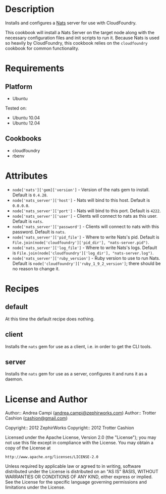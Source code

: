 Description
===========

Installs and configures a [Nats](https://github.com/derekcollison/nats)
server for use with CloudFoundry.

This cookbook will install a Nats Server on the target node along with
the necessary configuration files and init scripts to run it. Because
Nats is used so heavily by CloudFoundry, this cookbook relies on the
`cloudfoundry` cookbook for common functionality.

Requirements
============

Platform
--------

* Ubuntu

Tested on:

* Ubuntu 10.04
* Ubuntu 12.04

Cookbooks
---------

* cloudfoundry
* rbenv

Attributes
==========

* `node['nats']['gem]['version']` - Version of the nats gem to install. Default is `0.4.28`.
* `node['nats_server']['host']` - Nats will bind to this host. Default is `0.0.0.0`.
* `node['nats_server']['port']` - Nats will bind to this port. Default is `4222`.
* `node['nats_server']['user']` - Clients will connect to nats as this user. Default is `nats`.
* `node['nats_server']['password']` - Clients will connect to nats with this password. Default is `nats`.
* `node['nats_server']['pid_file']` - Where to write Nats's pid. Default is `File.join(node['cloudfoundry']['pid_dir'], "nats-server.pid")`.
* `node['nats_server']['log_file']` - Where to write Nats's logs. Default is `File.join(node['cloudfoundry']['log_dir'], "nats-server.log")`.
* `node['nats_server']['ruby_version']` - Ruby version to use to run Nats. Default is `node['cloudfoundry']['ruby_1_9_2_version']`; there should be no reason to change it.

Recipes
=======

default
-------

At this time the default recipe does nothing.

client
------

Installs the `nats` gem for use as a client, i.e. in order to get the CLI tools.

server
------

Installs the `nats` gem for use as a server, configures it and runs it as a daemon.

License and Author
==================

Author:: Andrea Campi (<andrea.campi@zephirworks.com>)
Author:: Trotter Cashion (<cashion@gmail.com>)

Copyright:: 2012 ZephirWorks
Copyright:: 2012 Trotter Cashion

Licensed under the Apache License, Version 2.0 (the "License");
you may not use this file except in compliance with the License.
You may obtain a copy of the License at

    http://www.apache.org/licenses/LICENSE-2.0

Unless required by applicable law or agreed to in writing, software
distributed under the License is distributed on an "AS IS" BASIS,
WITHOUT WARRANTIES OR CONDITIONS OF ANY KIND, either express or implied.
See the License for the specific language governing permissions and
limitations under the License.
